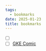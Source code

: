 ```yaml
---
tags:
  - bookmarks
date: 2025-01-23
title: bookmarks
---
```


- [ ] []()
- [ ] [GKE Comic](https://cloud.google.com/kubernetes-engine/kubernetes-comic)